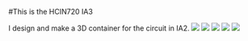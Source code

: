 #This is the HCIN720 IA3

I design and make a 3D container for the circuit in IA2. 
![][model]
![][top]
![][front]
![][back]
![][inside]

[model]:https://github.com/Zhiyuan1991/HCIN720-IA3/raw/master/images/model.png
[top]:https://github.com/Zhiyuan1991/HCIN720-IA3/raw/master/images/top.JPG
[front]:https://github.com/Zhiyuan1991/HCIN720-IA3/raw/master/images/front.JPG
[back]:https://github.com/Zhiyuan1991/HCIN720-IA3/raw/master/images/back.JPG
[inside]:https://github.com/Zhiyuan1991/HCIN720-IA3/raw/master/images/inside.JPG
